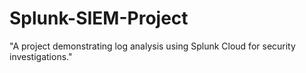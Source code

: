 # Splunk-SIEM-Project
"A project demonstrating log analysis using Splunk Cloud for security investigations."

